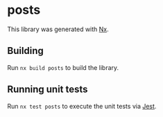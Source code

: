# posts

This library was generated with [Nx](https://nx.dev).

## Building

Run `nx build posts` to build the library.

## Running unit tests

Run `nx test posts` to execute the unit tests via [Jest](https://jestjs.io).
